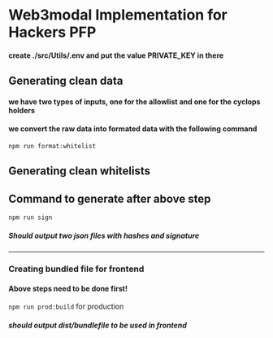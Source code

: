 # Web3modal Implementation for Hackers PFP

####  create ./src/Utils/.env and put the value PRIVATE_KEY in there 

## Generating clean data
#### we have two types of inputs, one for the allowlist and one for the cyclops holders
#### we convert the raw data into formated data with the following command
`npm run format:whitelist` 

## Generating clean whitelists

## Command to generate after above step

`npm run sign` 
 ##### Should output two json files with hashes and signature



--------------------------------------------------------------------------------------------------------------------------------------------------------------------

### Creating bundled file for frontend
#### Above steps need to be done first!

`npm run prod:build` for production

##### should output dist/bundlefile to be used in frontend
